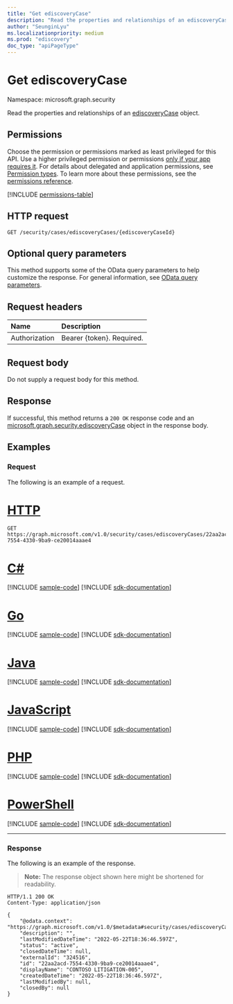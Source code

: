 ```yaml
---
title: "Get ediscoveryCase"
description: "Read the properties and relationships of an ediscoveryCase object."
author: "SeunginLyu"
ms.localizationpriority: medium
ms.prod: "ediscovery"
doc_type: "apiPageType"
---
```


# Get ediscoveryCase
Namespace: microsoft.graph.security



Read the properties and relationships of an [ediscoveryCase](../resources/security-ediscoverycase.md) object.

## Permissions
Choose the permission or permissions marked as least privileged for this API. Use a higher privileged permission or permissions [only if your app requires it](/graph/permissions-overview#best-practices-for-using-microsoft-graph-permissions). For details about delegated and application permissions, see [Permission types](/graph/permissions-overview#permission-types). To learn more about these permissions, see the [permissions reference](/graph/permissions-reference).

<!-- { "blockType": "permissions", "name": "security_ediscoverycase_get" } -->
[!INCLUDE [permissions-table](../includes/permissions/security-ediscoverycase-get-permissions.md)]

## HTTP request

<!-- {
  "blockType": "ignored"
}
-->
``` http
GET /security/cases/ediscoveryCases/{ediscoveryCaseId}
```

## Optional query parameters
This method supports some of the OData query parameters to help customize the response. For general information, see [OData query parameters](/graph/query-parameters).

## Request headers
|Name|Description|
|:---|:---|
|Authorization|Bearer {token}. Required.|

## Request body
Do not supply a request body for this method.

## Response

If successful, this method returns a `200 OK` response code and an [microsoft.graph.security.ediscoveryCase](../resources/security-ediscoverycase.md) object in the response body.

## Examples

### Request
The following is an example of a request.

# [HTTP](#tab/http)
<!-- {
  "blockType": "request",
  "name": "get_ediscoverycase"
}
-->
``` http
GET https://graph.microsoft.com/v1.0/security/cases/ediscoveryCases/22aa2acd-7554-4330-9ba9-ce20014aaae4
```

# [C#](#tab/csharp)
[!INCLUDE [sample-code](../includes/snippets/csharp/get-ediscoverycase-csharp-snippets.md)]
[!INCLUDE [sdk-documentation](../includes/snippets/snippets-sdk-documentation-link.md)]

# [Go](#tab/go)
[!INCLUDE [sample-code](../includes/snippets/go/get-ediscoverycase-go-snippets.md)]
[!INCLUDE [sdk-documentation](../includes/snippets/snippets-sdk-documentation-link.md)]

# [Java](#tab/java)
[!INCLUDE [sample-code](../includes/snippets/java/get-ediscoverycase-java-snippets.md)]
[!INCLUDE [sdk-documentation](../includes/snippets/snippets-sdk-documentation-link.md)]

# [JavaScript](#tab/javascript)
[!INCLUDE [sample-code](../includes/snippets/javascript/get-ediscoverycase-javascript-snippets.md)]
[!INCLUDE [sdk-documentation](../includes/snippets/snippets-sdk-documentation-link.md)]

# [PHP](#tab/php)
[!INCLUDE [sample-code](../includes/snippets/php/get-ediscoverycase-php-snippets.md)]
[!INCLUDE [sdk-documentation](../includes/snippets/snippets-sdk-documentation-link.md)]

# [PowerShell](#tab/powershell)
[!INCLUDE [sample-code](../includes/snippets/powershell/get-ediscoverycase-powershell-snippets.md)]
[!INCLUDE [sdk-documentation](../includes/snippets/snippets-sdk-documentation-link.md)]

---

### Response
The following is an example of the response.
>**Note:** The response object shown here might be shortened for readability.
<!-- {
  "blockType": "response",
  "truncated": true,
  "@odata.type": "microsoft.graph.security.ediscoveryCase"
}
-->
``` http
HTTP/1.1 200 OK
Content-Type: application/json

{
    "@odata.context": "https://graph.microsoft.com/v1.0/$metadata#security/cases/ediscoveryCases/$entity",
    "description": "",
    "lastModifiedDateTime": "2022-05-22T18:36:46.597Z",
    "status": "active",
    "closedDateTime": null,
    "externalId": "324516",
    "id": "22aa2acd-7554-4330-9ba9-ce20014aaae4",
    "displayName": "CONTOSO LITIGATION-005",
    "createdDateTime": "2022-05-22T18:36:46.597Z",
    "lastModifiedBy": null,
    "closedBy": null
}
```
